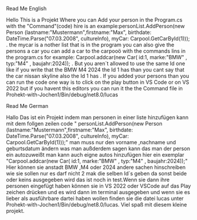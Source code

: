 
Read Me English

Hello This is a Projekt Where you can Add your person in the Program.cs with the "Command"(code) hire is an example:personList.AddPerson(new Person (lastname:"Mustermann",firstname:"Max", birthdate: DateTime.Parse("07.03.2008", cultureInfo), myCar: Carpool.GetCarById(1))); . the mycar is a nother list that is in the program you can also give the persons a car you can add a car to the carpooö with the commands lins in the program.cs for example: Carpool.addcar(new Car( id:1, marke:"BMW" , typ:"M4" , baujahr:2024)); . But you aren´t allowed to use the same Id one like if you write that the BMW M4 2024 the Id 1 has than you cant say that the car nissan skyline also the Id 1 has . If you added your persons than you can run the code one way is to click on the play button in VS Code or on VS 2022 but if you havent this editors you can run it the the Command file in Prohekt-with-Jochen1/Bin/debug/net8.0/lucas  


Read Me German

Hallo Das ist ein Projekt indem man personen in einer liste hinzufügen kann mit dem follgen zeilen code " personList.AddPerson(new Person (lastname:"Mustermann",firstname:"Max", birthdate: DateTime.Parse("07.03.2008", cultureInfo), myCar: Carpool.GetCarById(1)));" man muss nur den vorname ,nachname und geburtsdatum ändern was man außderdem sagen kann das man der person ein autozuweißt man kann auch eigne autos hinzufügen hier ein exemplar "Carpool.addcar(new Car( id:1, marke:"BMW" , typ:"M4" , baujahr:2024));" Hier können sie anstadt BMW ,M4 oder 2024 andere sachen hinschreiben wie sie sollen nur es darf nicht 2 mak die selben Id´s geben da sonst beide oder keins ausgegeben wird das ist noch in test.Wenn sie dann ihre personen eingefügt haben können sie in VS 2022 oder VSCode auf das Play zeichen drücken und es wird dann im terminal ausgegeben und wenn sie es lieber als ausführbare dartei haben wollen finden sie die datei lucas unter Prohekt-with-Jochen1/Bin/debug/net8.0/lucas. Viel spaß mit diesem kleine projekt.